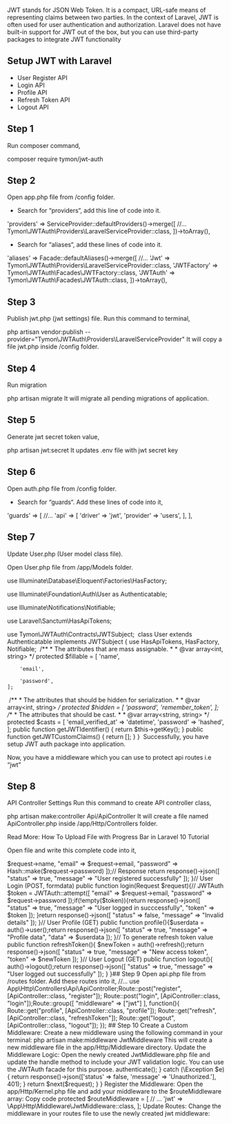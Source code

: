 <p>JWT stands for JSON Web Token. It is a compact, URL-safe means of representing claims between two parties. In the context of Laravel, JWT is often used for user authentication and authorization. Laravel does not have built-in support for JWT out of the box, but you can use third-party packages to integrate JWT functionality
</p>

<p align="center">
 
</p>

## Setup JWT with Laravel

- User Register API
- Login API
- Profile API
- Refresh Token API
- Logout API

## Step 1
Run composer command,

composer require tymon/jwt-auth

## Step 2
Open app.php file from /config folder.

- Search for “providers“, add this line of code into it.

'providers' => ServiceProvider::defaultProviders()->merge([
    //...
    Tymon\JWTAuth\Providers\LaravelServiceProvider::class,
])->toArray(),

- Search for “aliases“, add these lines of code into it.

'aliases' => Facade::defaultAliases()->merge([
   //...
   'Jwt' => Tymon\JWTAuth\Providers\LaravelServiceProvider::class,
   'JWTFactory' => Tymon\JWTAuth\Facades\JWTFactory::class,
   'JWTAuth' => Tymon\JWTAuth\Facades\JWTAuth::class,
])->toArray(),

## Step 3
Publish jwt.php (jwt settings) file. Run this command to terminal,

php artisan vendor:publish --provider="Tymon\JWTAuth\Providers\LaravelServiceProvider"
It will copy a file jwt.php inside /config folder.

## Step 4
Run migration

php artisan migrate
It will migrate all pending migrations of application.

## Step 5
Generate jwt secret token value,

php artisan jwt:secret
It updates .env file with jwt secret key

## Step 6
Open auth.php file from /config folder.

- Search for “guards“. Add these lines of code into it,

'guards' => [
    //...
    'api' => [
        'driver' => 'jwt',
        'provider' => 'users',
    ],
],

## Step 7
Update User.php (User model class file).

Open User.php file from /app/Models folder.
<p>
<?php
​
namespace App\Models;
​
// use Illuminate\Contracts\Auth\MustVerifyEmail;

use Illuminate\Database\Eloquent\Factories\HasFactory;

use Illuminate\Foundation\Auth\User as Authenticatable;

use Illuminate\Notifications\Notifiable;

use Laravel\Sanctum\HasApiTokens;

use Tymon\JWTAuth\Contracts\JWTSubject;
​
class User extends Authenticatable implements JWTSubject
{
    use HasApiTokens, HasFactory, Notifiable;
​
    /**
     * The attributes that are mass assignable. 
     *
     * @var array<int, string>
     */
    protected $fillable = [
        'name',

        'email',

        'password',
    ];
​
    /**
     * The attributes that should be hidden for serialization.
     *
     * @var array<int, string>
     */
    protected $hidden = [
        'password',
        'remember_token',
    ];
​
    /**
     * The attributes that should be cast.
     *
     * @var array<string, string>
     */
    protected $casts = [
        'email_verified_at' => 'datetime',
        'password' => 'hashed',
    ]; 
​
    public function getJWTIdentifier()
    {
      return $this->getKey();
    }
​
    public function getJWTCustomClaims()
    {
      return [];
    }
}
​
Successfully, you have setup JWT auth package into application.

Now, you have a middleware which you can use to protect api routes i.e “jwt”
</p>

## Step 8
API Controller Settings
Run this command to create API controller class,

php artisan make:controller Api/ApiController
It will create a file named ApiController.php inside /app/Http/Controllers folder.

Read More: How To Upload File with Progress Bar in Laravel 10 Tutorial

Open file and write this complete code into it,

<?php
​
namespace App\Http\Controllers\Api;
 
use App\Http\Controllers\Controller;
use Illuminate\Http\Request;
use App\Models\User;
use Illuminate\Support\Facades\Hash;
use Tymon\JWTAuth\Facades\JWTAuth;
​
class ApiController extends Controller
{
    // User Register (POST, formdata)
    public function register(Request $request){

        // User Model
        User::create([
            "name" => $request->name,
            "email" => $request->email,
            "password" => Hash::make($request->password)
        ]);
​
        // Response
        return response()->json([
            "status" => true,
            "message" => "User registered successfully"
        ]);
    }
​
    // User Login (POST, formdata)
    public function login(Request $request){
​
        // JWTAuth
        $token = JWTAuth::attempt([
            "email" => $request->email,
            "password" => $request->password
        ]);
​
        if(!empty($token)){
​
            return response()->json([
                "status" => true,
                "message" => "User logged in succcessfully",
                "token" => $token
            ]);
        }
​
        return response()->json([
            "status" => false,
            "message" => "Invalid details"
        ]);
    }
​
    // User Profile (GET)
    public function profile(){
​
        $userdata = auth()->user();
​
        return response()->json([
            "status" => true,
            "message" => "Profile data",
            "data" => $userdata
        ]);
    } 
​
    // To generate refresh token value
    public function refreshToken(){
        
        $newToken = auth()->refresh();
​
        return response()->json([
            "status" => true,
            "message" => "New access token",
            "token" => $newToken
        ]);
    }
​
    // User Logout (GET)
    public function logout(){
        
        auth()->logout();
​
        return response()->json([
            "status" => true,
            "message" => "User logged out successfully"
        ]);
    }
}
​
## Step 9

Open api.php file from /routes folder. Add these routes into it,

//...
use App\Http\Controllers\Api\ApiController;
​
Route::post("register", [ApiController::class, "register"]);
Route::post("login", [ApiController::class, "login"]);
​
Route::group([
    "middleware" => ["jwt"]
], function(){
​
    Route::get("profile", [ApiController::class, "profile"]);
    Route::get("refresh", [ApiController::class, "refreshToken"]);
    Route::get("logout", [ApiController::class, "logout"]);
});

## Step 10

Create a Custom Middleware:

Create a new middleware using the following command in your terminal:


php artisan make:middleware JwtMiddleware
This will create a new middleware file in the app/Http/Middleware directory.

Update the Middleware Logic:

Open the newly created JwtMiddleware.php file and update the handle method to include your JWT validation logic. You can use the JWTAuth facade for this purpose.

<?php

namespace App\Http\Middleware;

use Closure;
use Tymon\JWTAuth\Facades\JWTAuth;

class JwtMiddleware
{
    public function handle($request, Closure $next)
    {
        try {
            $user = JWTAuth::parseToken()->authenticate();
        } catch (\Exception $e) {
            return response()->json(['status' => false, 'message' => 'Unauthorized.'], 401);
        }

        return $next($request);
    }
}
Register the Middleware:

Open the app/Http/Kernel.php file and add your middleware to the $routeMiddleware array:
Copy code
protected $routeMiddleware = [
    // ...
    'jwt' => \App\Http\Middleware\JwtMiddleware::class,
];
Update Routes:

Change the middleware in your routes file to use the newly created jwt middleware:
